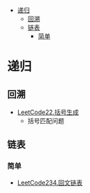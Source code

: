 <!-- TOC -->

- [递归](#递归)
  - [回溯](#回溯)
  - [链表](#链表)
    - [简单](#简单)

<!-- /TOC -->
# 递归
## 回溯
- [LeetCode22.括号生成](https://leetcode-cn.com/problems/generate-parentheses/)
  - 括号匹配问题
## 链表
### 简单
- [LeetCode234.回文链表](https://leetcode-cn.com/problems/palindrome-linked-list/)
